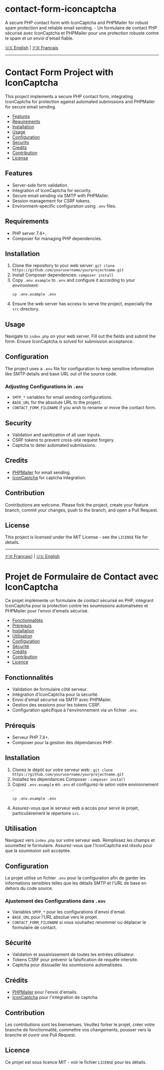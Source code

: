 
# contact-form-iconcaptcha
A secure PHP contact form with IconCaptcha and PHPMailer for robust spam protection and reliable email sending. - Un formulaire de contact PHP sécurisé avec IconCaptcha et PHPMailer pour une protection robuste contre le spam et un envoi d'email fiable.

[🇺🇸 English](#contact-form-project-with-iconcaptcha) | [🇫🇷 Français](#projet-de-formulaire-de-contact-avec-iconcaptcha)

---

# Contact Form Project with IconCaptcha
This project implements a secure PHP contact form, integrating IconCaptcha for protection against automated submissions and PHPMailer for secure email sending.

- [Features](#features)
- [Requirements](#requirements)
- [Installation](#installation)
- [Usage](#usage)
- [Configuration](#configuration)
- [Security](#security)
- [Credits](#credits)
- [Contribution](#contribution)
- [License](#license)

## Features

- Server-side form validation.
- Integration of IconCaptcha for security.
- Secure email sending via SMTP with PHPMailer.
- Session management for CSRF tokens.
- Environment-specific configuration using `.env` files.

## Requirements

- PHP server 7.4+.
- Composer for managing PHP dependencies.

## Installation

1. Clone the repository to your web server: `git clone https://github.com/yourusername/yourprojectname.git`
2. Install Composer dependencies: `composer install`
3. Copy `.env.example` to `.env` and configure it according to your environment:
   ```bash
   cp .env.example .env
   ```
4. Ensure the web server has access to serve the project, especially the `src` directory.

## Usage

Navigate to `index.php` on your web server. Fill out the fields and submit the form. Ensure IconCaptcha is solved for submission acceptance.

## Configuration

The project uses a `.env` file for configuration to keep sensitive information like SMTP details and base URL out of the source code.

### Adjusting Configurations in `.env`

- `SMTP_*` variables for email sending configurations.
- `BASE_URL` for the absolute URL to the project.
- `CONTACT_FORM_FILENAME` if you wish to rename or move the contact form.

## Security

- Validation and sanitization of all user inputs.
- CSRF tokens to prevent cross-site request forgery.
- Captcha to deter automated submissions.

## Credits

- [PHPMailer](https://github.com/PHPMailer/PHPMailer) for email sending.
- [IconCaptcha](https://github.com/fabianwennink/IconCaptcha-PHP) for captcha integration.

## Contribution

Contributions are welcome. Please fork the project, create your feature branch, commit your changes, push to the branch, and open a Pull Request.

## License

This project is licensed under the MIT License - see the `LICENSE` file for details.

---
[🇫🇷 Français](#projet-de-formulaire-de-contact-avec-iconcaptcha)] | [🇺🇸 English](#contact-form-project-with-iconcaptcha)


# Projet de Formulaire de Contact avec IconCaptcha
Ce projet implémente un formulaire de contact sécurisé en PHP, intégrant IconCaptcha pour la protection contre les soumissions automatisées et PHPMailer pour l'envoi d'emails sécurisé.

- [Fonctionnalités](#fonctionnalités)
- [Prérequis](#prérequis)
- [Installation](#installation-1)
- [Utilisation](#utilisation)
- [Configuration](#configuration-1)
- [Sécurité](#sécurité)
- [Crédits](#crédits)
- [Contribution](#contribution-1)
- [Licence](#licence)

## Fonctionnalités

- Validation de formulaire côté serveur.
- Intégration d'IconCaptcha pour la sécurité.
- Envoi d'email sécurisé via SMTP avec PHPMailer.
- Gestion des sessions pour les tokens CSRF.
- Configuration spécifique à l'environnement via un fichier `.env`.

## Prérequis

- Serveur PHP 7.4+.
- Composer pour la gestion des dépendances PHP.

## Installation

1. Clonez le dépôt sur votre serveur web : `git clone https://github.com/yourusername/yourprojectname.git`
2. Installez les dépendances Composer : `composer install`
3. Copiez `.env.example` en `.env` et configurez-le selon votre environnement :
   ```bash
   cp .env.example .env
   ```
4. Assurez-vous que le serveur web a accès pour servir le projet, particulièrement le répertoire `src`.

## Utilisation

Naviguez vers `index.php` sur votre serveur web. Remplissez les champs et soumettez le formulaire. Assurez-vous que l'IconCaptcha est résolu pour que la soumission soit acceptée.

## Configuration

Le projet utilise un fichier `.env` pour la configuration afin de garder les informations sensibles telles que les détails SMTP et l'URL de base en dehors du code source.

### Ajustement des Configurations dans `.env`

- Variables `SMTP_*` pour les configurations d'envoi d'email.
- `BASE_URL` pour l'URL absolue vers le projet.
- `CONTACT_FORM_FILENAME` si vous souhaitez renommer ou déplacer le formulaire de contact.

## Sécurité

- Validation et assainissement de toutes les entrées utilisateur.
- Tokens CSRF pour prévenir la falsification de requête intersite.
- Captcha pour dissuader les soumissions automatisées.

## Crédits

- [PHPMailer](https://github.com/PHPMailer/PHPMailer) pour l'envoi d'emails.
- [IconCaptcha](https://github.com/fabianwennink/IconCaptcha-PHP) pour l'intégration de captcha.

## Contribution

Les contributions sont les bienvenues. Veuillez forker le projet, créer votre branche de fonctionnalité, commettre vos changements, pousser vers la branche et ouvrir une Pull Request.

## Licence

Ce projet est sous licence MIT - voir le fichier `LICENSE` pour les détails.
